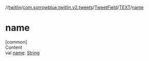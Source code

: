 //[twitlin](../../../index.md)/[com.sorrowblue.twitlin.v2.tweets](../../index.md)/[TweetField](../index.md)/[TEXT](index.md)/[name](name.md)



# name  
[common]  
Content  
val [name](name.md): [String](https://kotlinlang.org/api/latest/jvm/stdlib/kotlin/-string/index.html)  



